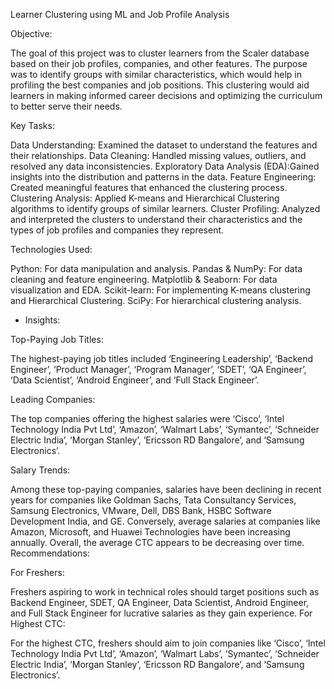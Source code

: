 Learner Clustering using ML and Job Profile Analysis

Objective:

The goal of this project was to cluster learners from the Scaler database based on their job profiles, companies, and other features. The purpose was to identify groups with similar characteristics, which would help in profiling the best companies and job positions. This clustering would aid learners in making informed career decisions and optimizing the curriculum to better serve their needs.

Key Tasks:

Data Understanding: Examined the dataset to understand the features and their relationships.
Data Cleaning: Handled missing values, outliers, and resolved any data inconsistencies.
Exploratory Data Analysis (EDA):Gained insights into the distribution and patterns in the data.
Feature Engineering: Created meaningful features that enhanced the clustering process.
Clustering Analysis: Applied K-means and Hierarchical Clustering algorithms to identify groups of similar learners.
Cluster Profiling: Analyzed and interpreted the clusters to understand their characteristics and the types of job profiles and companies they represent.

Technologies Used:

Python: For data manipulation and analysis.
Pandas & NumPy: For data cleaning and feature engineering.
Matplotlib & Seaborn: For data visualization and EDA.
Scikit-learn: For implementing K-means clustering and Hierarchical Clustering.
SciPy: For hierarchical clustering analysis.

- Insights:

Top-Paying Job Titles:

The highest-paying job titles included ‘Engineering Leadership’, ‘Backend Engineer’, ‘Product Manager’, ‘Program Manager’, ‘SDET’, ‘QA Engineer’, ‘Data Scientist’, ‘Android Engineer’, and ‘Full Stack Engineer’.

Leading Companies:

The top companies offering the highest salaries were ‘Cisco’, ‘Intel Technology India Pvt Ltd’, ‘Amazon’, ‘Walmart Labs’, ‘Symantec’, ‘Schneider Electric India’, ‘Morgan Stanley’, ‘Ericsson RD Bangalore’, and ‘Samsung Electronics’.

Salary Trends:

Among these top-paying companies, salaries have been declining in recent years for companies like Goldman Sachs, Tata Consultancy Services, Samsung Electronics, VMware, Dell, DBS Bank, HSBC Software Development India, and GE.
Conversely, average salaries at companies like Amazon, Microsoft, and Huawei Technologies have been increasing annually.
Overall, the average CTC appears to be decreasing over time.
Recommendations:

For Freshers:

Freshers aspiring to work in technical roles should target positions such as Backend Engineer, SDET, QA Engineer, Data Scientist, Android Engineer, and Full Stack Engineer for lucrative salaries as they gain experience.
For Highest CTC:

For the highest CTC, freshers should aim to join companies like ‘Cisco’, ‘Intel Technology India Pvt Ltd’, ‘Amazon’, ‘Walmart Labs’, ‘Symantec’, ‘Schneider Electric India’, ‘Morgan Stanley’, ‘Ericsson RD Bangalore’, and ‘Samsung Electronics’.
